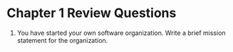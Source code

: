# Chapter 1 Review Questions

1. You have started your own software organization. Write a brief mission statement for the organization.
